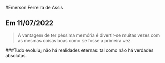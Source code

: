 #Emerson Ferreira de Assis
## Em 11/07/2022

> A vantagem de ter péssima memória é divertir-se muitas vezes com as mesmas coisas boas como se fosse a primeira vez.

###Tudo evoluiu; não há realidades eternas: tal como não há verdades absolutas.